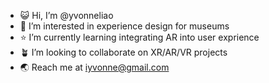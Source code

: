- 😺 Hi, I’m @yvonneliao
- 🙊 I’m interested in experience design for museums
- ⭐️ I’m currently learning integrating AR into user exprience
- 🪴 I’m looking to collaborate on XR/AR/VR projects
- 🌏 Reach me at iyvonne@gmail.com

<!---
yvonneliao/yvonneliao is a ✨ special ✨ repository because its `README.md` (this file) appears on your GitHub profile.
You can click the Preview link to take a look at your changes.
--->
